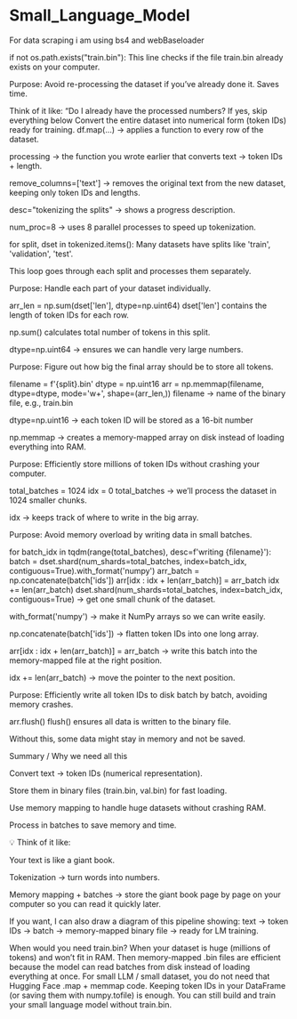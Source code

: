 # Small_Language_Model

For data scraping i am using bs4 and webBaseloader 


if not os.path.exists("train.bin"):
This line checks if the file train.bin already exists on your computer.

Purpose: Avoid re-processing the dataset if you’ve already done it. Saves time.

Think of it like: “Do I already have the processed numbers? If yes, skip everything below
Convert the entire dataset into numerical form (token IDs) ready for training.
df.map(...) → applies a function to every row of the dataset.

processing → the function you wrote earlier that converts text → token IDs + length.

remove_columns=['text'] → removes the original text from the new dataset, keeping only token IDs and lengths.

desc="tokenizing the splits" → shows a progress description.

num_proc=8 → uses 8 parallel processes to speed up tokenization.

for split, dset in tokenized.items():
Many datasets have splits like 'train', 'validation', 'test'.

This loop goes through each split and processes them separately.

Purpose: Handle each part of your dataset individually.

arr_len = np.sum(dset['len'], dtype=np.uint64)
dset['len'] contains the length of token IDs for each row.

np.sum() calculates total number of tokens in this split.

dtype=np.uint64 → ensures we can handle very large numbers.

Purpose: Figure out how big the final array should be to store all tokens.

filename = f'{split}.bin'
dtype = np.uint16
arr = np.memmap(filename, dtype=dtype, mode='w+', shape=(arr_len,))
filename → name of the binary file, e.g., train.bin

dtype=np.uint16 → each token ID will be stored as a 16-bit number

np.memmap → creates a memory-mapped array on disk instead of loading everything into RAM.

Purpose: Efficiently store millions of token IDs without crashing your computer.

total_batches = 1024
idx = 0
total_batches → we’ll process the dataset in 1024 smaller chunks.

idx → keeps track of where to write in the big array.

Purpose: Avoid memory overload by writing data in small batches.

for batch_idx in tqdm(range(total_batches), desc=f'writing {filename}'):
    batch = dset.shard(num_shards=total_batches, index=batch_idx, contiguous=True).with_format('numpy')
    arr_batch = np.concatenate(batch['ids'])
    arr[idx : idx + len(arr_batch)] = arr_batch
    idx += len(arr_batch)
dset.shard(num_shards=total_batches, index=batch_idx, contiguous=True) → get one small chunk of the dataset.

with_format('numpy') → make it NumPy arrays so we can write easily.

np.concatenate(batch['ids']) → flatten token IDs into one long array.

arr[idx : idx + len(arr_batch)] = arr_batch → write this batch into the memory-mapped file at the right position.

idx += len(arr_batch) → move the pointer to the next position.

Purpose: Efficiently write all token IDs to disk batch by batch, avoiding memory crashes.

arr.flush()
flush() ensures all data is written to the binary file.

Without this, some data might stay in memory and not be saved.

Summary / Why we need all this

Convert text → token IDs (numerical representation).

Store them in binary files (train.bin, val.bin) for fast loading.

Use memory mapping to handle huge datasets without crashing RAM.

Process in batches to save memory and time.

💡 Think of it like:

Your text is like a giant book.

Tokenization → turn words into numbers.

Memory mapping + batches → store the giant book page by page on your computer so you can read it quickly later.

If you want, I can also draw a diagram of this pipeline showing:
text → token IDs → batch → memory-mapped binary file → ready for LM training.

When would you need train.bin?
When your dataset is huge (millions of tokens) and won’t fit in RAM.
Then memory-mapped .bin files are efficient because the model can read batches from disk instead of loading everything at once.
For small LLM / small dataset, you do not need that Hugging Face .map + memmap code.
Keeping token IDs in your DataFrame (or saving them with numpy.tofile) is enough.
You can still build and train your small language model without train.bin.